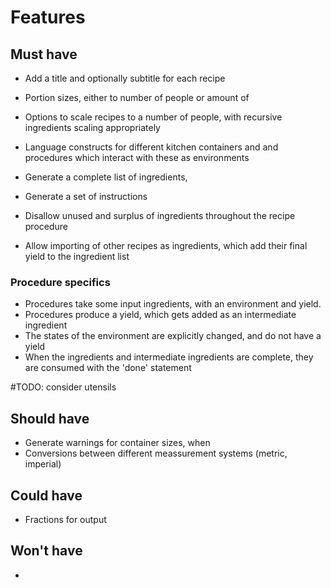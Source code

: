 # Features

## Must have

- Add a title and optionally subtitle for each recipe
- Portion sizes, either to number of people or amount of
- Options to scale recipes to a number of people,
  with recursive ingredients scaling appropriately
- Language constructs for different kitchen containers and
  and procedures which interact with these as environments
- Generate a complete list of ingredients,
- Generate a set of instructions
- Disallow unused and surplus of ingredients throughout the
  recipe procedure

- Allow importing of other recipes as ingredients, which add their final yield to the ingredient list

### Procedure specifics

- Procedures take some input ingredients, with an environment and yield.
- Procedures produce a yield, which gets added as an intermediate ingredient
- The states of the environment are explicitly changed, and do not have a yield
- When the ingredients and intermediate ingredients are complete, they are consumed with the 'done' statement

#TODO:
consider utensils

## Should have

- Generate warnings for container sizes, when
- Conversions between different meassurement systems
  (metric, imperial)

## Could have

- Fractions for output

## Won't have

-
